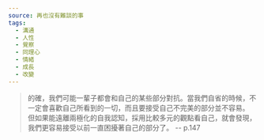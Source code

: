 ```yaml
---
source: 再也沒有難談的事
tags:
  - 溝通
  - 人性
  - 覺察
  - 同理心
  - 情緒
  - 成長
  - 改變
---
```


> 的確，我們可能一輩子都會和自己的某些部分對抗。當我們自省的時候，不一定會喜歡自己所看到的一切，而且要接受自己不完美的部分並不容易。
> 但如果能遠離兩極化的自我認知，採用比較多元的觀點看自己，就會發現，我們更容易接受以前一直困擾著自己的部分了。
> \-- p.147